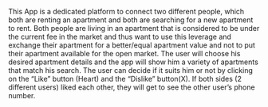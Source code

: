 This App is a dedicated platform to connect two different people, which both are renting an apartment and both are searching for a new 
apartment to rent. Both people are living in an apartment that is considered to be under the current fee in the market and thus want to use this
leverage and exchange their apartment for a better/equal apartment value and not to put their apartment available for the open market.
The user will choose his desired apartment details and the app will show him a variety of apartments that match his search.
The user can decide if it suits him or not by clicking on the “Like” button (Heart) and the “Dislike” button(X). 
If both sides (2 different users) liked each other, they will get to see the other user’s phone number.